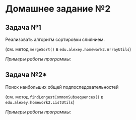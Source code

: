 # Домашнее задание №2

## Задача №1

Реализовать алгоритм сортировки слиянием.

(см. метод `mergeSort()` в `edu.alexey.homework2.ArrayUtils`)

*Примеры работы программы:*


## Задача №2*

Поиск наибольших общей подпоследовательностей

(см. метод `findLongestCommonSubsequences()` в `edu.alexey.homework2.ListUtils`)

*Примеры работы программы:*


